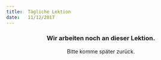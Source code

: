 ```yaml
---
title:  Tägliche Lektion
date:   11/12/2017
---
```


### <center>Wir arbeiten noch an dieser Lektion.</center>
<center>Bitte komme später zurück.</center>